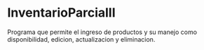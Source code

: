 # InventarioParcialII
Programa que permite el ingreso de productos y su manejo como disponibilidad, edicion, actualizacion y eliminacion.
